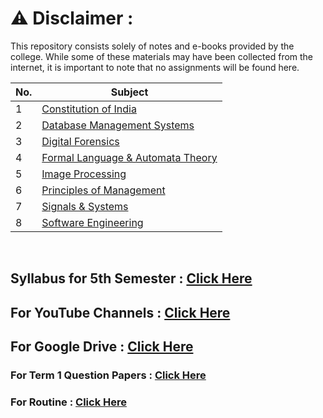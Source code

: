 # ⚠️ Disclaimer :
This repository consists solely of notes and e-books provided by the college. While some of these materials may have been collected from the internet, it is important to note that no assignments will be found here.

| No. | Subject |
| --- | --- |
| 1 | [Constitution of India](https://github.com/therandomuser03/sem5-notes/tree/main/Notes/Constitution%20of%20India) |
| 2 | [Database Management Systems](https://github.com/therandomuser03/sem5-notes/tree/main/Notes/Database%20Management%20Systems) |
| 3 | [Digital Forensics](https://github.com/therandomuser03/sem5-notes/tree/main/Notes/Digital%20Forensics) |
| 4 | [Formal Language & Automata Theory](https://github.com/therandomuser03/sem5-notes/tree/main/Notes/Formal%20Language%20%26%20Automata%20Theory) |
| 5 | [Image Processing](https://github.com/therandomuser03/sem5-notes/tree/main/Notes/Image%20Processing) |
| 6 | [Principles of Management](https://github.com/therandomuser03/sem5-notes/tree/main/Notes/Principles%20of%20Management/previous%20year%20notes) |
| 7 | [Signals & Systems](https://github.com/therandomuser03/sem5-notes/tree/main/Notes/Signals%20%26%20Systems) |
| 8 | [Software Engineering](https://github.com/therandomuser03/sem5-notes/tree/main/Notes/Software%20Engineering ) |

<br>

## Syllabus for 5th Semester : [Click Here](https://drive.google.com/file/d/11FvqsjpIG2sDtwVDdVhqId8CMvw7mCzS/view?usp=sharing)


## For YouTube Channels : [Click Here](https://drive.google.com/file/d/1jCkZ4nmIXU-Co2KT0NdqthhhkH1LF29I/view?usp=sharing)


## For Google Drive : [Click Here](https://drive.google.com/drive/folders/1XjQCjO2aKONXBJ-1oBIU1DbAla51hJrP?usp=sharing)


<!-- ### For Term 1 Syllabus : [Click Here](https://github.com/therandomuser03/sem5-notes/tree/main/Term%201) -->


### For Term 1 Question Papers : [Click Here](https://github.com/therandomuser03/sem5-notes/tree/main/Question%20Papers/Term%201)


### For Routine : [Click Here](https://drive.google.com/file/d/1LjXdM0WXCqs2aAYOEbKilQ-G75FQyyAA/view?usp=sharing)
